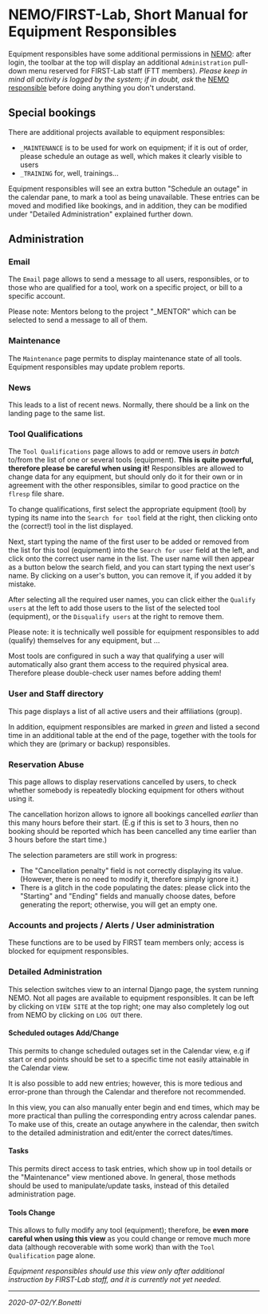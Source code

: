 # NEMO/FIRST-Lab, Short Manual for Equipment Responsibles

Equipment responsibles have some additional permissions in [NEMO][nemo]:
after login, the toolbar at the top will display an additional
`Administration` pull-down menu reserved for FIRST-Lab staff (FTT members).
*Please keep in mind all activity is logged by the system; if in doubt, ask*
the [NEMO responsible][nemoresp] before doing anything you don't understand.

## Special bookings

There are additional projects available to equipment responsibles:

- `_MAINTENANCE` is to be used for work on equipment; if it is out of order,
  please schedule an outage as well, which makes it clearly visible to users
- `_TRAINING` for, well, trainings...

Equipment responsibles will see an extra button "Schedule an outage"
in the calendar pane, to mark a tool as being unavailable.
These entries can be moved and modified like bookings, and
in addition, they can be modified under "Detailed Administration"
explained further down.

## Administration

### Email

The `Email` page allows to send a message to all users,
responsibles, or to those who are
qualified for a tool, work on a specific project, or bill to a specific
account.

Please note: Mentors belong to the project "_MENTOR" which
can be selected to send a message to all of them.

### Maintenance

The `Maintenance` page permits to display maintenance state of all tools.
Equipment responsibles may update problem reports.

### News

This leads to a list of recent news.
Normally, there should be a link on the landing page to the same list.

### Tool Qualifications

The `Tool Qualifications` page allows to add or remove users *in batch*
to/from the list of one or several tools (equipment).
**This is quite powerful, therefore please be careful when using it!**
Responsibles are allowed to change data for any equipment, but should
only do it for their own or in agreement with the other responsibles,
similar to good practice on the `flresp` file share.

To change qualifications, first select the appropriate equipment (tool)
by typing its name into the `Search for tool` field at the right, then
clicking onto the (correct!) tool in the list displayed.

Next, start typing the name of the first user to be added or removed
from the list for this tool (equipment) into the `Search for user`
field at the left, and click onto the correct user name in the list.
The user name will then appear as a button below the search field,
and you can start typing the next user's name. By clicking on a user's
button, you can remove it, if you added it by mistake.

After selecting all the required user names, you can click either the
`Qualify users` at the left to add those users to the list of the selected
tool (equipment), or the `Disqualify users` at the right to remove them.

Please note: it is technically well possible for equipment responsibles
to add (qualify) themselves for any equipment, but ...

Most tools are configured in such a way that qualifying a user will
automatically also grant them access to the required physical area.
Therefore please double-check user names before adding them!

### User and Staff directory

This page displays a list of all active users and their affiliations (group).

In addition, equipment responsibles are marked in _green_ and
listed a second time in an additional table at the end of the page,
together with the tools for which they are (primary or backup) responsibles.

### Reservation Abuse

This page allows to display reservations cancelled by users, to check
whether somebody is repeatedly blocking equipment for others without
using it.

The cancellation horizon allows to ignore all bookings cancelled *earlier*
than this many hours before their start. (E.g if this is set to 3 hours,
then no booking should be reported which has been cancelled any time
earlier than 3 hours before the start time.)

The selection parameters are still work in progress:

- The "Cancellation penalty" field is not correctly displaying its value.
(However, there is no need to modify it, therefore simply ignore it.)
- There is a glitch in the code populating the dates: please click into
the "Starting" and "Ending" fields and manually choose dates, before
generating the report; otherwise, you will get an empty one.

### Accounts and projects / Alerts / User administration

These functions are to be used by FIRST team members only;
access is blocked for equipment responsibles.

### Detailed Administration

This selection switches view to an internal Django page, the system
running NEMO. Not all pages are available to equipment responsibles.
It can be left by clicking on `VIEW SITE` at the top right;
one may also completely log out from NEMO by clicking on `LOG OUT` there.

#### Scheduled outages Add/Change

This permits to change scheduled outages set in the Calendar view,
e.g if start or end points should be set to a specific time not
easily attainable in the Calendar view.

It is also possible to add new entries; however, this is more tedious
and error-prone than through the Calendar and therefore not recommended.

In this view, you can also manually enter begin and end times, which may
be more practical than pulling the corresponding entry across calendar
panes. To make use of this, create an outage anywhere in the calendar,
then switch to the detailed administration and edit/enter the correct
dates/times.

#### Tasks

This permits direct access to task entries, which show up in tool details
or the "Maintenance" view mentioned above. In general, those methods
should be used to manipulate/update tasks, instead of this detailed
administration page.

#### Tools Change

This allows to fully modify any tool (equipment);
therefore, be **even more careful when using this view** as you could
change or remove much more data (although recoverable with some work)
than with the `Tool Qualification` page alone.

*Equipment responsibles should use this view only after additional
instruction by FIRST-Lab staff, and it is currently not yet needed.*

---

[nemo]: https://nemo.first.ethz.ch "NEMO/FIRST-Lab main site"
[nemoresp]: mailto:yargo.bonetti@first.ethz.ch "Yargo Bonetti / 37541"

*2020-07-02/Y.Bonetti*
